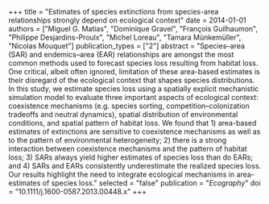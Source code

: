 +++
title = "Estimates of species extinctions from species-area relationships strongly depend on ecological context"
date = 2014-01-01
authors = ["Miguel G. Matias", "Dominique Gravel", "François Guilhaumon", "Philippe Desjardins-Proulx", "Michel Loreau", "Tamara Münkemüller", "Nicolas Mouquet"]
publication_types = ["2"]
abstract = "Species–area (SAR) and endemics–area (EAR) relationships are amongst the most common methods used to forecast species loss resulting from habitat loss. One critical, albeit often ignored, limitation of these area-based estimates is their disregard of the ecological context that shapes species distributions. In this study, we estimate species loss using a spatially explicit mechanistic simulation model to evaluate three important aspects of ecological context: coexistence mechanisms (e.g. species sorting, competition–colonization tradeoffs and neutral dynamics), spatial distribution of environmental conditions, and spatial pattern of habitat loss. We found that 1) area-based estimates of extinctions are sensitive to coexistence mechanisms as well as to the pattern of environmental heterogeneity; 2) there is a strong interaction between coexistence mechanisms and the pattern of habitat loss; 3) SARs always yield higher estimates of species loss than do EARs; and 4) SARs and EARs consistently underestimate the realized species loss. Our results highlight the need to integrate ecological mechanisms in area-estimates of species loss."
selected = "false"
publication = "*Ecography*"
doi = "10.1111/j.1600-0587.2013.00448.x"
+++

